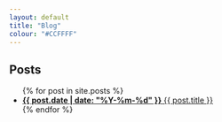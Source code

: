 ```yaml
---
layout: default
title: "Blog"
colour: "#CCFFFF"
---
```


## Posts

<ul>
  {% for post in site.posts %}
    <li>
      <a href="{{ site.baseurl }}{{ post.url }}"><strong>{{ post.date | date: "%Y-%m-%d" }}</strong>&#9;{{ post.title }}</a>
    </li>
  {% endfor %}
</ul>